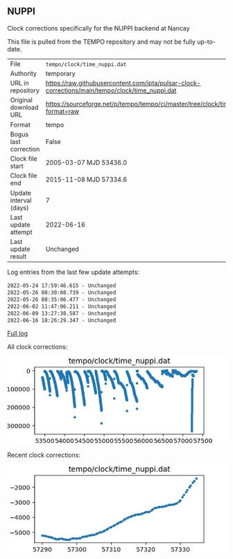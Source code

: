 
## NUPPI

Clock corrections specifically for the NUPPI backend at Nancay

This file is pulled from the TEMPO repository and may not be fully up-to-date.

|     |     |
|:--- |:--- |
| File | `tempo/clock/time_nuppi.dat` |
| Authority | temporary |
| URL in repository | <https://raw.githubusercontent.com/ipta/pulsar-clock-corrections/main/tempo/clock/time_nuppi.dat> |
| Original download URL | <https://sourceforge.net/p/tempo/tempo/ci/master/tree/clock/time_nuppi.dat?format=raw> |
| Format | tempo |
| Bogus last correction | False |
| Clock file start | 2005-03-07 MJD 53436.0 |
| Clock file end | 2015-11-08 MJD 57334.6 |
| Update interval (days) | 7 |
| Last update attempt | 2022-06-16 |
| Last update result | Unchanged |

Log entries from the last few update attempts:
```
2022-05-24 17:59:46.615 - Unchanged
2022-05-26 08:30:08.739 - Unchanged
2022-05-26 08:35:06.477 - Unchanged
2022-06-02 11:47:06.211 - Unchanged
2022-06-09 13:27:38.587 - Unchanged
2022-06-16 18:26:29.347 - Unchanged
```
[Full log](https://raw.githubusercontent.com/ipta/pulsar-clock-corrections/main/log/tempo/clock/time_nuppi.dat.log)


All clock corrections:

![plot of all clock corrections](time_nuppi.dat.png "All corrections")

Recent clock corrections:

![plot of recent clock corrections](time_nuppi.dat.short.png "Recent corrections")

